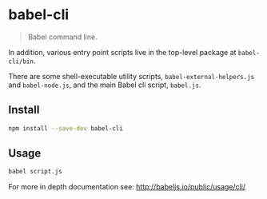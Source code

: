# babel-cli

> Babel command line.
 
In addition, various entry point scripts live in the top-level package at `babel-cli/bin`.

There are some shell-executable utility scripts, `babel-external-helpers.js` and `babel-node.js`, and the main Babel cli script, `babel.js`.

## Install

```sh
npm install --save-dev babel-cli
```

## Usage 

```sh
babel script.js
```

For more in depth documentation see: http://babeljs.io/public/usage/cli/
